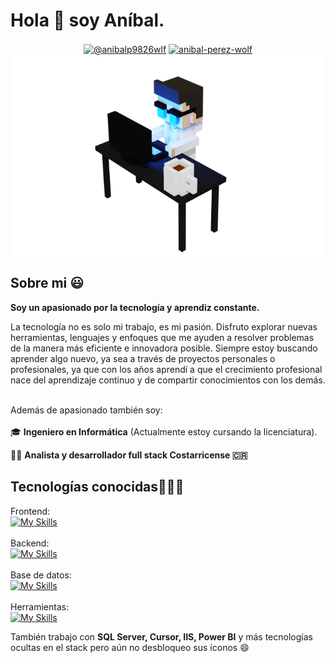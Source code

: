 
<h1>
  Hola 👋 soy Aníbal.
</h1>

<div align="center">
  <a href = "mailto:anibalp9826wlf@gmail.com" target="_blank"><img align="center" src="https://img.shields.io/badge/Gmail-D14836?style=for-the-badge&logo=gmail&logoColor=white" alt="@anibalp9826wlf"  /></a>
  <a href="https://www.linkedin.com/in/anibal-perez-wolf/" target="_blank"><img align="center" src="https://img.shields.io/badge/LinkedIn-0077B5?style=for-the-badge&logo=linkedin&logoColor=white" alt="anibal-perez-wolf"/></a>
</div>

<div align="center" width="300">
  <img  align="center" width="500" src="https://github.com/AnibalPw/AnibalPw/blob/b2397e27ee763f211c4a5f4fae77b363587f6898/An%C3%ADbal_voxel.png" alt="banner Aníbal Voxel - Ingeniero en informatica.">
</div>

<h2>Sobre mi 😃</h2>
<p align="left">
  
  <strong>Soy un apasionado por la tecnología y aprendiz constante.</strong><br>

  <span align="left"  style="margin-right: 100px;"> 
  La tecnología no es solo mi trabajo, es mi pasión. Disfruto explorar nuevas herramientas, lenguajes y enfoques que me ayuden a  resolver problemas de la manera más eficiente e innovadora posible. Siempre estoy buscando aprender algo nuevo, ya sea a través de proyectos personales o profesionales, ya que con los años aprendí a que el crecimiento profesional nace del aprendizaje continuo y de compartir conocimientos con los demás.<br><br>
  </span>

  Además de apasionado también soy:<br><br>
  🎓 <strong>Ingeniero en Informática</strong> (Actualmente estoy cursando la licenciatura).<br>

  👨‍💻 <strong>Analista y desarrollador full stack Costarricense 🇨🇷</strong><br>

 
</p>

<h2 >Tecnologías conocidas👨🏻‍💻</h2>

Frontend:</br>
[![My Skills](https://skillicons.dev/icons?i=html,css,js,ts,angular,astro,react,nextjs,redux,tailwind,bootstrap,jquery&perline=15)](https://skillicons.dev)
</br></br>
Backend:</br>
[![My Skills](https://skillicons.dev/icons?i=cs,dotnet,js,ts,nodejs,express,bun,arduino&perline=10)](https://skillicons.dev)
</br></br>
Base de datos:</br>
[![My Skills](https://skillicons.dev/icons?i=mongodb,mysql&perline=6)](https://skillicons.dev)
</br></br>
Herramientas:</br>
[![My Skills](https://skillicons.dev/icons?i=git,github,npm,postman,bash,powershell,vscode,visualstudio&perline=10)](https://skillicons.dev)
</br>
<p align="left" >
 También trabajo con <strong>SQL Server, Cursor, IIS, Power BI</strong> y más tecnologías ocultas en el stack pero aún no desbloqueo sus íconos 😄
</p> 

<!-- 
<h2>Encuéntrame en la web 🌎</h2>

<p align="left">
 <a href = "mailto:anibalp9826wlf@gmail.com" target="_blank">
   <img align="center" src="https://img.shields.io/badge/Gmail-D14836?style=for-the-badge&logo=gmail&logoColor=white" alt="@anibalp9826wlf"  />
 </a>

  <a href="https://www.linkedin.com/in/anibal-perez-wolf/" target="_blank">
  <img align="center" src="https://img.shields.io/badge/LinkedIn-0077B5?style=for-the-badge&logo=linkedin&logoColor=white" alt="anibal-perez-wolf"/>
  </a>
</p>
-->
